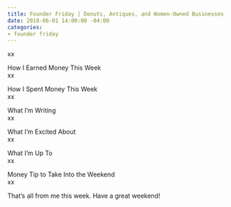```yaml
---
title: Founder Friday | Donuts, Antiques, and Women-Owned Businesses
date: 2018-06-01 14:00:00 -04:00
categories:
- founder friday
---
```


xx

How I Earned Money This Week\
xx

How I Spent Money This Week\
xx

What I’m Writing\
xx

What I’m Excited About\
xx

What I’m Up To\
xx

Money Tip to Take Into the Weekend\
xx

That’s all from me this week. Have a great weekend!